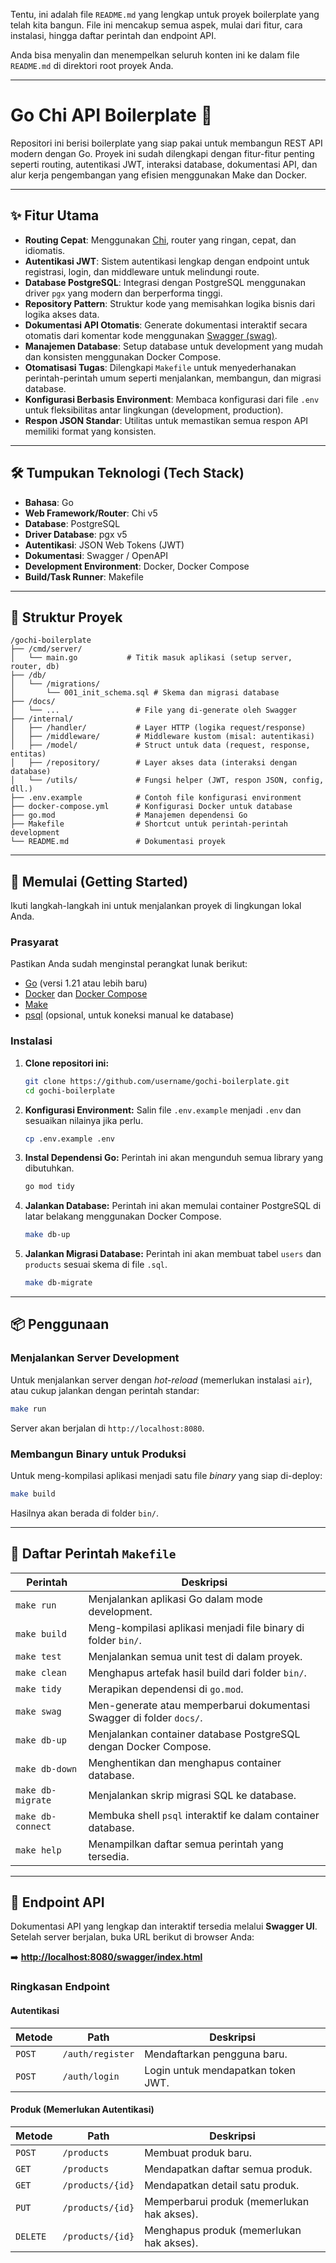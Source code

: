 Tentu, ini adalah file `README.md` yang lengkap untuk proyek boilerplate yang telah kita bangun. File ini mencakup semua aspek, mulai dari fitur, cara instalasi, hingga daftar perintah dan endpoint API.

Anda bisa menyalin dan menempelkan seluruh konten ini ke dalam file `README.md` di direktori root proyek Anda.

-----

# Go Chi API Boilerplate 🚀

[](https://golang.org/dl/)
[](https://opensource.org/licenses/MIT)
[](https://www.google.com/search?q=http://localhost:8080/swagger/index.html)

Repositori ini berisi boilerplate yang siap pakai untuk membangun REST API modern dengan Go. Proyek ini sudah dilengkapi dengan fitur-fitur penting seperti routing, autentikasi JWT, interaksi database, dokumentasi API, dan alur kerja pengembangan yang efisien menggunakan Make dan Docker.

-----

## ✨ Fitur Utama

  * **Routing Cepat**: Menggunakan [Chi](https://github.com/go-chi/chi), router yang ringan, cepat, dan idiomatis.
  * **Autentikasi JWT**: Sistem autentikasi lengkap dengan endpoint untuk registrasi, login, dan middleware untuk melindungi route.
  * **Database PostgreSQL**: Integrasi dengan PostgreSQL menggunakan driver `pgx` yang modern dan berperforma tinggi.
  * **Repository Pattern**: Struktur kode yang memisahkan logika bisnis dari logika akses data.
  * **Dokumentasi API Otomatis**: Generate dokumentasi interaktif secara otomatis dari komentar kode menggunakan [Swagger (swag)](https://github.com/swaggo/swag).
  * **Manajemen Database**: Setup database untuk development yang mudah dan konsisten menggunakan Docker Compose.
  * **Otomatisasi Tugas**: Dilengkapi `Makefile` untuk menyederhanakan perintah-perintah umum seperti menjalankan, membangun, dan migrasi database.
  * **Konfigurasi Berbasis Environment**: Membaca konfigurasi dari file `.env` untuk fleksibilitas antar lingkungan (development, production).
  * **Respon JSON Standar**: Utilitas untuk memastikan semua respon API memiliki format yang konsisten.

-----

## 🛠️ Tumpukan Teknologi (Tech Stack)

  * **Bahasa**: Go
  * **Web Framework/Router**: Chi v5
  * **Database**: PostgreSQL
  * **Driver Database**: pgx v5
  * **Autentikasi**: JSON Web Tokens (JWT)
  * **Dokumentasi**: Swagger / OpenAPI
  * **Development Environment**: Docker, Docker Compose
  * **Build/Task Runner**: Makefile

-----

## 📂 Struktur Proyek

```
/gochi-boilerplate
├── /cmd/server/
│   └── main.go           # Titik masuk aplikasi (setup server, router, db)
├── /db/
│   └── /migrations/
│       └── 001_init_schema.sql # Skema dan migrasi database
├── /docs/
│   └── ...                 # File yang di-generate oleh Swagger
├── /internal/
│   ├── /handler/           # Layer HTTP (logika request/response)
│   ├── /middleware/        # Middleware kustom (misal: autentikasi)
│   ├── /model/             # Struct untuk data (request, response, entitas)
│   ├── /repository/        # Layer akses data (interaksi dengan database)
│   └── /utils/             # Fungsi helper (JWT, respon JSON, config, dll.)
├── .env.example            # Contoh file konfigurasi environment
├── docker-compose.yml      # Konfigurasi Docker untuk database
├── go.mod                  # Manajemen dependensi Go
├── Makefile                # Shortcut untuk perintah-perintah development
└── README.md               # Dokumentasi proyek
```

-----

## 🚀 Memulai (Getting Started)

Ikuti langkah-langkah ini untuk menjalankan proyek di lingkungan lokal Anda.

### Prasyarat

Pastikan Anda sudah menginstal perangkat lunak berikut:

  * [Go](https://golang.org/dl/) (versi 1.21 atau lebih baru)
  * [Docker](https://www.docker.com/get-started) dan [Docker Compose](https://docs.docker.com/compose/install/)
  * [Make](https://www.gnu.org/software/make/)
  * [psql](https://www.postgresql.org/docs/current/app-psql.html) (opsional, untuk koneksi manual ke database)

### Instalasi

1.  **Clone repositori ini:**

    ```bash
    git clone https://github.com/username/gochi-boilerplate.git
    cd gochi-boilerplate
    ```

2.  **Konfigurasi Environment:**
    Salin file `.env.example` menjadi `.env` dan sesuaikan nilainya jika perlu.

    ```bash
    cp .env.example .env
    ```

3.  **Instal Dependensi Go:**
    Perintah ini akan mengunduh semua library yang dibutuhkan.

    ```bash
    go mod tidy
    ```

4.  **Jalankan Database:**
    Perintah ini akan memulai container PostgreSQL di latar belakang menggunakan Docker Compose.

    ```bash
    make db-up
    ```

5.  **Jalankan Migrasi Database:**
    Perintah ini akan membuat tabel `users` dan `products` sesuai skema di file `.sql`.

    ```bash
    make db-migrate
    ```

-----

## 📦 Penggunaan

### Menjalankan Server Development

Untuk menjalankan server dengan *hot-reload* (memerlukan instalasi `air`), atau cukup jalankan dengan perintah standar:

```bash
make run
```

Server akan berjalan di `http://localhost:8080`.

### Membangun Binary untuk Produksi

Untuk meng-kompilasi aplikasi menjadi satu file *binary* yang siap di-deploy:

```bash
make build
```

Hasilnya akan berada di folder `bin/`.

-----

## 📜 Daftar Perintah `Makefile`

| Perintah         | Deskripsi                                                                |
| ---------------- | ------------------------------------------------------------------------ |
| `make run`         | Menjalankan aplikasi Go dalam mode development.                          |
| `make build`       | Meng-kompilasi aplikasi menjadi file binary di folder `bin/`.            |
| `make test`        | Menjalankan semua unit test di dalam proyek.                             |
| `make clean`       | Menghapus artefak hasil build dari folder `bin/`.                         |
| `make tidy`        | Merapikan dependensi di `go.mod`.                                        |
| `make swag`        | Men-generate atau memperbarui dokumentasi Swagger di folder `docs/`.      |
| `make db-up`       | Menjalankan container database PostgreSQL dengan Docker Compose.         |
| `make db-down`     | Menghentikan dan menghapus container database.                           |
| `make db-migrate`  | Menjalankan skrip migrasi SQL ke database.                               |
| `make db-connect`  | Membuka shell `psql` interaktif ke dalam container database.             |
| `make help`        | Menampilkan daftar semua perintah yang tersedia.                         |

-----

## 📖 Endpoint API

Dokumentasi API yang lengkap dan interaktif tersedia melalui **Swagger UI**. Setelah server berjalan, buka URL berikut di browser Anda:

➡️ **[http://localhost:8080/swagger/index.html](https://www.google.com/search?q=http://localhost:8080/swagger/index.html)**

### Ringkasan Endpoint

#### Autentikasi

| Metode | Path             | Deskripsi                          |
| ------ | ---------------- | ---------------------------------- |
| `POST` | `/auth/register` | Mendaftarkan pengguna baru.        |
| `POST` | `/auth/login`    | Login untuk mendapatkan token JWT. |

#### Produk (Memerlukan Autentikasi)

| Metode   | Path             | Deskripsi                                |
| -------- | ---------------- | ---------------------------------------- |
| `POST`   | `/products`      | Membuat produk baru.                     |
| `GET`    | `/products`      | Mendapatkan daftar semua produk.         |
| `GET`    | `/products/{id}` | Mendapatkan detail satu produk.          |
| `PUT`    | `/products/{id}` | Memperbarui produk (memerlukan hak akses). |
| `DELETE` | `/products/{id}` | Menghapus produk (memerlukan hak akses).   |